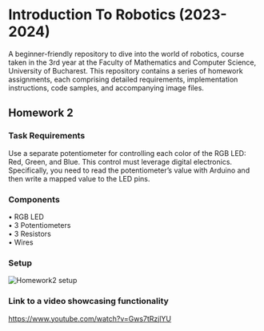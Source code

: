 # Introduction To Robotics (2023-2024)
A beginner-friendly repository to dive into the world of robotics, course taken in the 3rd year at the Faculty of Mathematics and Computer Science, University of Bucharest.
This repository contains a series of homework assignments, each comprising detailed requirements, implementation instructions, code samples, and accompanying image files.

## Homework 2
### Task Requirements
Use a separate potentiometer for controlling each color of the RGB LED: Red,
Green, and Blue. This control must leverage digital electronics. Specifically,
you need to read the potentiometer’s value with Arduino and then write a
mapped value to the LED pins.
### Components
• RGB LED <br />
• 3 Potentiometers <br />
• 3 Resistors <br />
• Wires
### Setup
![Homework2 setup](https://github.com/AncaaO/IntroductionToRobotics/assets/92025959/1eccb316-d90e-4d86-943a-d89dff2b5e6c)

### Link to a video showcasing functionality
https://www.youtube.com/watch?v=Gws7tRzjlYU
